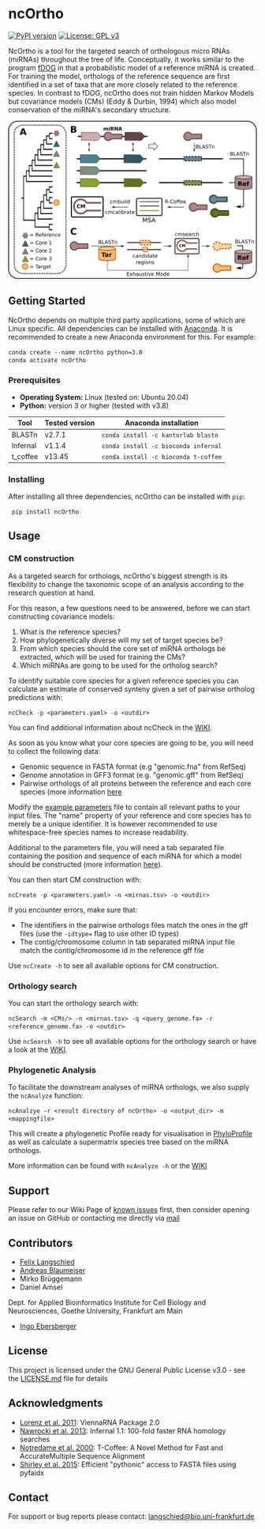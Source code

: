 # ncOrtho
[![PyPI version](https://badge.fury.io/py/ncOrtho.png)](https://pypi.org/project/ncOrtho/)
[![License: GPL v3](https://img.shields.io/badge/License-GPLv3-blue.svg)](https://www.gnu.org/licenses/gpl-3.0)

NcOrtho is a tool for the targeted search of orthologous micro RNAs (miRNAs) throughout the tree of life. 
Conceptually, it works similar to the program [fDOG](https://github.com/BIONF/fDOG) in that a probabilistic model of 
a reference miRNA is created. For training the model, orthologs of the reference sequence are first identified in 
a set of taxa that are more closely related to the reference species. In contrast to fDOG, ncOrtho does not train hidden 
Markov Models but covariance models (CMs) (Eddy & Durbin, 1994) 
which also model conservation of the miRNA's secondary structure.

![workflow](https://github.com/BIONF/ncortho/blob/master/ncOrtho/docs/figure1_ncortho_worklfow.png)

## Getting Started
NcOrtho depends on multiple third party applications, some of which are Linux specific.
All dependencies can be installed with [Anaconda](https://www.anaconda.com/).
It is recommended to create a new Anaconda environment for this. For example:
```
conda create --name ncOrtho python=3.8
conda activate ncOrtho
```

### Prerequisites
* **Operating System:** Linux (tested on: Ubuntu 20.04)
* **Python:** version 3 or higher (tested with v3.8)

Tool | Tested version | Anaconda installation
------------ | ------------- | -------------
BLASTn | v2.7.1 | `conda install -c kantorlab blastn`
Infernal | v1.1.4 | `conda install -c bioconda infernal`
t_coffee | v13.45 | `conda install -c bioconda t-coffee`

### Installing

After installing all three dependencies, ncOrtho can be installed with `pip`:
```
 pip install ncOrtho
```

## Usage
### CM construction
As a targeted search for orthologs, ncOrtho's biggest strength is its flexibility to change the taxonomic 
scope of an analysis according to the research question at hand.

For this reason, a few questions need to be answered, before we can start constructing covariance models:
1. What is the reference species?
2. How phylogenetically diverse will my set of target species be?
3. From which species should the core set of miRNA orthologs be extracted, which will be used for training the CMs?
4. Which miRNAs are going to be used for the ortholog search?

To identify suitable core species for a given reference species you can calculate an estimate of conserved synteny 
given a set of pairwise ortholog predictions with:
```
ncCheck -p <parameters.yaml> -o <outdir>
```
You can find additional information about ncCheck in the
[WIKI](https://github.com/BIONF/ncortho/wiki/Choosing-core-species).


As soon as you know what your core species are going to be, you will need to collect the following data:

* Genomic sequence in FASTA format (e.g "genomic.fna" from RefSeq)
* Genome annotation in GFF3 format (e.g. "genomic.gff" from RefSeq)
* Pairwise orthologs of all proteins between the reference and each core species (more information 
[here](https://github.com/BIONF/ncortho/wiki/Input-Data#pairwise-orthologs)

Modify the [example parameters](ncOrtho/coreset/example_parameters.yaml) file to contain all 
relevant paths to your input files. The "name" property of your reference and core species has to merely be a 
unique identifier. It is however recommended to use whitespace-free species names to increase readability.

Additional to the parameters file, you will need a tab separated file containing the position and sequence of each 
miRNA for which a model should be constructed (more information 
[here](https://github.com/BIONF/ncortho/wiki/Input-Data#reference-mirnas)). 

You can then start CM construction with:
```
ncCreate -p <parameters.yaml> -n <mirnas.tsv> -o <outdir>
```
If you encounter errors, make sure that:
* The identifiers in the pairwise orthologs files match the ones in the gff files (use the `-idtype=` flag to use other
ID types)
* The contig/chromosome column in tab separated miRNA input file match the contig/chromosome id 
in the reference gff file

Use `ncCreate -h` to see all available options for CM construction.

### Orthology search

You can start the orthology search with:
```
ncSearch -m <CMs/> -n <mirnas.tsv> -q <query_genome.fa> -r <reference_genome.fa> -o <outdir>
```

Use `ncSearch -h` to see all available options for the orthology search or have a look at the 
[WIKI](https://github.com/BIONF/ncortho/wiki/Running-the-orthology-search).

### Phylogenetic Analysis

To facilitate the downstream analyses of miRNA orthologs, we also supply the `ncAnalyze` function:
```
ncAnalzye -r <result directory of ncOrtho> -o <output_dir> -m <mappingfile>
```
This will create a phylogenetic Profile ready for visualisation in [PhyloProfile](https://github.com/BIONF/PhyloProfile)
as well as calculate a supermatrix species tree based on the miRNA orthologs.

More information can be found with `ncAnalyze -h` or the [WIKI](https://github.com/BIONF/ncortho/wiki/Analysis)

## Support

Please refer to our Wiki Page of [known issues](https://github.com/BIONF/ncortho/wiki/Known-Issues) first, 
then consider opening an issue on GitHub or contacting me directly via [mail](langschied@bio.uni-frankfurt.de)

## Contributors

* [Felix Langschied](https://github.com/felixlangschied)
* [Andreas Blaumeiser](https://github.com/acblaumeiser)
* Mirko Brüggemann
* Daniel Amsel

Dept. for Applied Bioinformatics Institute for Cell Biology and Neurosciences, Goethe University, Frankfurt am Main

* [Ingo Ebersberger](https://www.bio.uni-frankfurt.de/43045195/Abt__Ebersberger___Biowissenschaften)
 
## License

This project is licensed under the GNU General Public License v3.0 - see the [LICENSE.md](LICENSE.md) file for details

## Acknowledgments

* [Lorenz et al. 2011](https://almob.biomedcentral.com/articles/10.1186/1748-7188-6-26): ViennaRNA Package 2.0
* [Nawrocki et al. 2013](https://academic.oup.com/bioinformatics/article/29/22/2933/316439): Infernal 1.1: 
100-fold faster RNA homology searches
* [Notredame et al. 2000](http://www.tcoffee.org/Publications/Pdf/tcoffee.pdf): T-Coffee: A Novel Method for Fast and 
AccurateMultiple Sequence Alignment
* [Shirley et al. 2015](https://peerj.com/preprints/970v1/): Efficient "pythonic" access to FASTA files using pyfaidx

## Contact

For support or bug reports please contact: [langschied@bio.uni-frankfurt.de](langschied@bio.uni-frankfurt.de)